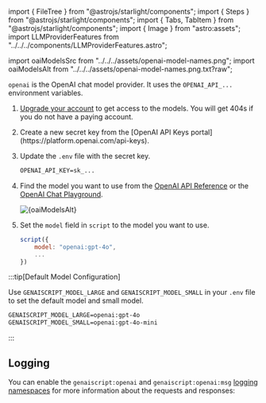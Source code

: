 import { FileTree } from "@astrojs/starlight/components";
import { Steps } from "@astrojs/starlight/components";
import { Tabs, TabItem } from "@astrojs/starlight/components";
import { Image } from "astro:assets";
import LLMProviderFeatures from "../../../components/LLMProviderFeatures.astro";

import oaiModelsSrc from "../../../assets/openai-model-names.png";
import oaiModelsAlt from "../../../assets/openai-model-names.png.txt?raw";

`openai` is the OpenAI chat model provider.
It uses the `OPENAI_API_...` environment variables.

<Steps>

<ol>

<li>

[Upgrade your account](https://platform.openai.com/settings/organization/billing/overview) to get access to the models.
You will get 404s if you do not have a paying account.

</li>

<li>
  Create a new secret key from the [OpenAI API Keys portal](https://platform.openai.com/api-keys).
</li>

<li>

Update the `.env` file with the secret key.

```txt title=".env"
OPENAI_API_KEY=sk_...
```

</li>

<li>

Find the model you want to use
from the [OpenAI API Reference](https://platform.openai.com/docs/models/gpt-4o)
or the [OpenAI Chat Playground](https://platform.openai.com/playground/chat).

<Image src={oaiModelsSrc} alt={oaiModelsAlt} loading="lazy" />

</li>

<li>

Set the `model` field in `script` to the model you want to use.

```js 'model: "openai:gpt-4o"'
script({
    model: "openai:gpt-4o",
    ...
})
```

</li>

</ol>

</Steps>

:::tip[Default Model Configuration]

Use `GENAISCRIPT_MODEL_LARGE` and `GENAISCRIPT_MODEL_SMALL` in your `.env` file to set the default model and small model.

```txt
GENAISCRIPT_MODEL_LARGE=openai:gpt-4o
GENAISCRIPT_MODEL_SMALL=openai:gpt-4o-mini
```

:::

## Logging

You can enable the `genaiscript:openai` and `genaiscript:openai:msg` [logging namespaces](/genaiscript/reference/scripts/logging) for more information about the requests and responses:

<LLMProviderFeatures provider="openai" />